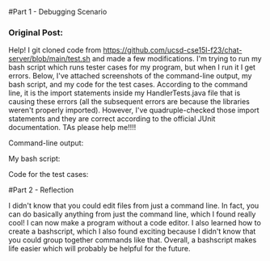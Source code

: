 #Part 1 - Debugging Scenario

### Original Post:
Help! I git cloned code from https://github.com/ucsd-cse15l-f23/chat-server/blob/main/test.sh and made a few modifications. I'm trying to run my bash script which runs tester cases for my program, but when I run it I get errors. Below, I've attached screenshots of the command-line output, my bash script, and my code for the test cases. According to the command line, it is the import statements inside my HandlerTests.java file that is causing these errors (all the subsequent errors are because the libraries weren't properly imported). However, I've quadruple-checked those import statements and they are correct according to the official JUnit documentation. TAs please help me!!!!

Command-line output:

My bash script:

Code for the test cases:


#Part 2 - Reflection

I didn't know that you could edit files from just a command line. In fact, you can do basically anything from just the command line, which I found really cool! I can now make a program without a code editor. I also learned how to create a bashscript, which I also found exciting because I didn't know that you could group together commands like that. Overall, a bashscript makes life easier which will probably be helpful for the future.

